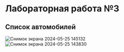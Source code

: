 # Лабораторная работа №3
## Список автомобилей
![Снимок экрана 2024-05-25 145132](https://github.com/ka1ssu/Laba4_Servlet/assets/124870566/ddb1a162-9e43-4eb0-97fd-c56fff060ccb)
![Снимок экрана 2024-05-25 143830](https://github.com/ka1ssu/Laba4_Servlet/assets/124870566/ac934ed2-2c53-43eb-a5a2-a18598f3fb51)
